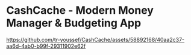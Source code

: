 # CashCache - Modern Money Manager & Budgeting App


https://github.com/tr-youssef/CashCache/assets/58892168/40aa2c37-aa6d-4ab0-b99f-29311902e62f


